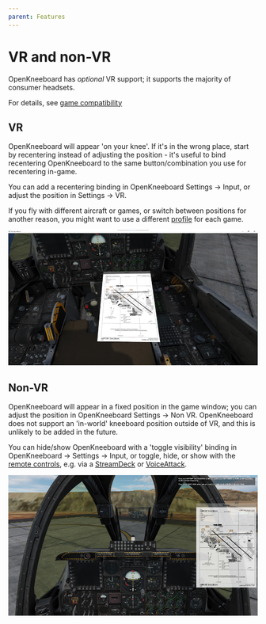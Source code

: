 ```yaml
---
parent: Features
---
```


# VR and non-VR

OpenKneeboard has *optional* VR support; it supports the majority of consumer headsets.

For details, see [game compatibility](../compatibility/games.md)

## VR

OpenKneeboard will appear 'on your knee'. If it's in the wrong place, start by recentering instead of adjusting the position - it's useful to bind recentering OpenKneeboard to the same button/combination you use for recentering in-game.

You can add a recentering binding in OpenKneeboard Settings -> Input, or adjust the position in Settings -> VR.

If you fly with different aircraft or games, or switch between positions for another reason, you might want to use a different [profile](./profiles.md) for each game.

![VR Screenshot](../screenshots/theater.png)

## Non-VR

OpenKneeboard will appear in a fixed position in the game window; you can adjust the position in OpenKneeboard Settings -> Non VR. OpenKneeboard does not support an 'in-world' kneeboard position outside of VR, and this is unlikely to be added in the future.

You can hide/show OpenKneeboard with a 'toggle visibility' binding in OpenKneeboard -> Settings -> Input, or toggle, hide, or show with the [remote controls](./remote-controls.md), e.g. via a [StreamDeck](./streamdeck.md) or [VoiceAttack](./voice-attack.md).


![Non-VR Screenshot](../screenshots/non-vr.png)
